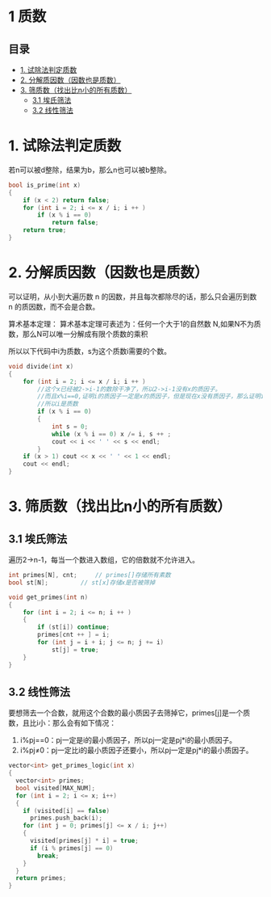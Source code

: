 # 1 质数

## 目录

- [1. 试除法判定质数](#1-试除法判定质数)
- [2. 分解质因数（因数也是质数）](#2-分解质因数因数也是质数)
- [3. 筛质数（找出比n小的所有质数）](#3-筛质数找出比n小的所有质数)
  - [3.1 埃氏筛法](#31-埃氏筛法)
  - [3.2 线性筛法](#32-线性筛法)

# 1. 试除法判定质数

若n可以被d整除，结果为b，那么n也可以被b整除。

```c++
bool is_prime(int x)
{
    if (x < 2) return false;
    for (int i = 2; i <= x / i; i ++ )
        if (x % i == 0)
            return false;
    return true;
}
```

# 2. 分解质因数（因数也是质数）

可以证明，从小到大遍历数 n 的因数，并且每次都除尽的话，那么只会遍历到数 n 的质因数，而不会是合数。

算术基本定理： &#x20;
算术基本定理可表述为：任何一个大于1的自然数 N,如果N不为质数，那么N可以唯一分解成有限个质数的乘积

所以以下代码中i为质数，s为这个质数i需要的个数。

```c++
void divide(int x)
{
    for (int i = 2; i <= x / i; i ++ )
        //这个x已经被2->i-1的数除干净了，所以2->i-1没有x的质因子。
        //而且x%i==0,证明i的质因子一定是x的质因子，但是现在x没有质因子，那么证明i也没有质因子
        //所以i是质数
        if (x % i == 0)
        {
            int s = 0;
            while (x % i == 0) x /= i, s ++ ;
            cout << i << ' ' << s << endl;
        }
    if (x > 1) cout << x << ' ' << 1 << endl;
    cout << endl;
}
```

# 3. 筛质数（找出比n小的所有质数）

## 3.1 埃氏筛法

遍历2→n-1，每当一个数进入数组，它的倍数就不允许进入。

```c++
int primes[N], cnt;     // primes[]存储所有素数
bool st[N];         // st[x]存储x是否被筛掉

void get_primes(int n)
{
    for (int i = 2; i <= n; i ++ )
    {
        if (st[i]) continue;
        primes[cnt ++ ] = i;
        for (int j = i + i; j <= n; j += i)
            st[j] = true;
    }
}
```

## 3.2 线性筛法

要想筛去一个合数，就用这个合数的最小质因子去筛掉它，primes\[j]是一个质数，且比i小：那么会有如下情况：

1. i%pj==0：pj一定是i的最小质因子，所以pj一定是pj\*i的最小质因子。
2. i%pj≠0：pj一定比i的最小质因子还要小，所以pj一定是pj\*i的最小质因子。

```c++
vector<int> get_primes_logic(int x)
{
  vector<int> primes;
  bool visited[MAX_NUM];
  for (int i = 2; i <= x; i++)
  {
    if (visited[i] == false)
      primes.push_back(i);
    for (int j = 0; primes[j] <= x / i; j++)
    {
      visited[primes[j] * i] = true;
      if (i % primes[j] == 0)
        break;
    }
  }
  return primes;
}
```
